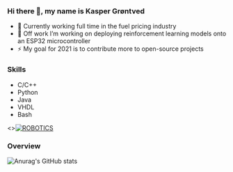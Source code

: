 ### Hi there 👋, my name is Kasper Grøntved
- 👯 Currently working full time in the fuel pricing industry
- 🔭 Off work I’m working on deploying reinforcement learning models onto an ESP32 microcontroller
- ⚡ My goal for 2021 is to contribute more to open-source projects

### Skills 
* C/C++
* Python
* Java 
* VHDL 
* Bash

<>[![ROBOTICS](https://img.youtube.com/vi/NQcIwR0BVVg&ab_channel=KasperGr%C3%B8ntved/0.jpg)](https://www.youtube.com/watch?v=NQcIwR0BVVg&ab_channel=KasperGr%C3%B8ntved)

### Overview
![Anurag's GitHub stats](https://github-readme-stats.vercel.app/api?username=kasperg3&hide=contribs&count_private=true&show_icons=true,prs)

